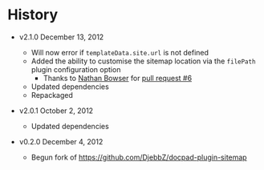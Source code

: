 # History

- v2.1.0 December 13, 2012
	- Will now error if `templateData.site.url` is not defined
	- Added the ability to customise the sitemap location via the `filePath` plugin configuration option
		- Thanks to [Nathan Bowser](https://github.com/nathanbowser) for [pull request #6](https://github.com/docpad/docpad-plugin-sitemap/pull/6)
	- Updated dependencies
	- Repackaged

- v2.0.1 October 2, 2012
	- Updated dependencies

- v0.2.0 December 4, 2012
	- Begun fork of https://github.com/DjebbZ/docpad-plugin-sitemap